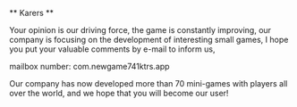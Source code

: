 **  Karers  **

Your opinion is our driving force, the game is constantly improving, our company is focusing on the development of interesting small games, I hope you put your valuable comments by e-mail to inform us,


mailbox number: com.newgame741ktrs.app

Our company has now developed more than 70 mini-games with players all over the world, and we hope that you will become our user!
